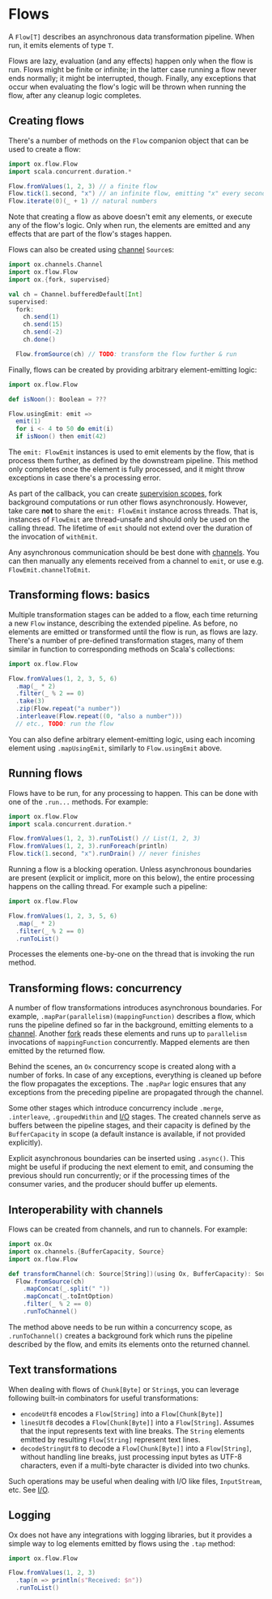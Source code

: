 # Flows

A `Flow[T]` describes an asynchronous data transformation pipeline. When run, it emits elements of type `T`.

Flows are lazy, evaluation (and any effects) happen only when the flow is run. Flows might be finite or infinite; in the latter case running a flow never ends normally; it might be interrupted, though. Finally, any exceptions that occur when evaluating the flow's logic will be thrown when running the flow, after any cleanup logic completes.

## Creating flows

There's a number of methods on the `Flow` companion object that can be used to create a flow:

```scala
import ox.flow.Flow
import scala.concurrent.duration.*

Flow.fromValues(1, 2, 3) // a finite flow
Flow.tick(1.second, "x") // an infinite flow, emitting "x" every second
Flow.iterate(0)(_ + 1) // natural numbers
```

Note that creating a flow as above doesn't emit any elements, or execute any of the flow's logic. Only when run, the elements are emitted and any effects that are part of the flow's stages happen.

Flows can also be created using [channel](channels.md) `Source`s:

```scala
import ox.channels.Channel
import ox.flow.Flow
import ox.{fork, supervised}

val ch = Channel.bufferedDefault[Int]
supervised:
  fork:
    ch.send(1)
    ch.send(15)
    ch.send(-2)
    ch.done()

  Flow.fromSource(ch) // TODO: transform the flow further & run
```

Finally, flows can be created by providing arbitrary element-emitting logic:

```scala
import ox.flow.Flow

def isNoon(): Boolean = ???

Flow.usingEmit: emit =>
  emit(1)
  for i <- 4 to 50 do emit(i)
  if isNoon() then emit(42)
```

The `emit: FlowEmit` instances is used to emit elements by the flow, that is process them further, as defined by the downstream pipeline. This method only completes once the element is fully processed, and it might throw exceptions in case there's a processing error.

As part of the callback, you can create [supervision scopes](../structured-concurrency/error-handling-scopes.md), fork background computations or run other flows asynchronously. However, take care **not** to share the `emit: FlowEmit` instance across threads. That is, instances of `FlowEmit` are thread-unsafe and should only be used on the calling thread. The lifetime of `emit` should not extend over the duration of the invocation of `withEmit`.

Any asynchronous communication should be best done with [channels](channels.md). You can then manually any elements received from a channel to `emit`, or use e.g. `FlowEmit.channelToEmit`.

## Transforming flows: basics

Multiple transformation stages can be added to a flow, each time returning a new `Flow` instance, describing the extended pipeline. As before, no elements are emitted or transformed until the flow is run, as flows are lazy. There's a number of pre-defined transformation stages, many of them similar in function to corresponding methods on Scala's collections:

```scala
import ox.flow.Flow

Flow.fromValues(1, 2, 3, 5, 6)
  .map(_ * 2)
  .filter(_ % 2 == 0)
  .take(3)
  .zip(Flow.repeat("a number"))
  .interleave(Flow.repeat((0, "also a number")))
  // etc., TODO: run the flow
```

You can also define arbitrary element-emitting logic, using each incoming element using `.mapUsingEmit`, similarly to `Flow.usingEmit` above.

## Running flows

Flows have to be run, for any processing to happen. This can be done with one of the `.run...` methods. For example:

```scala
import ox.flow.Flow
import scala.concurrent.duration.*

Flow.fromValues(1, 2, 3).runToList() // List(1, 2, 3)
Flow.fromValues(1, 2, 3).runForeach(println)
Flow.tick(1.second, "x").runDrain() // never finishes
```

Running a flow is a blocking operation. Unless asynchronous boundaries are present (explicit or implicit, more on this below), the entire processing happens on the calling thread. For example such a pipeline:

```scala
import ox.flow.Flow

Flow.fromValues(1, 2, 3, 5, 6)
  .map(_ * 2)
  .filter(_ % 2 == 0)
  .runToList()
```

Processes the elements one-by-one on the thread that is invoking the run method.

## Transforming flows: concurrency

A number of flow transformations introduces asynchronous boundaries. For example, `.mapPar(parallelism)(mappingFunction)` describes a flow, which runs the pipeline defined so far in the background, emitting elements to a [channel](channels.md). Another [fork](../structured-concurrency/fork-join.md) reads these elements and runs up to `parallelism` invocations of `mappingFunction` concurrently. Mapped elements are then emitted by the returned flow.

Behind the scenes, an `Ox` concurrency scope is created along with a number of forks. In case of any exceptions, everything is cleaned up before the flow propagates the exceptions. The `.mapPar` logic ensures that any exceptions from the preceding pipeline are propagated through the channel.

Some other stages which introduce concurrency include `.merge`, `.interleave`, `.groupedWithin` and [I/O](io.md) stages. The created channels serve as buffers between the pipeline stages, and their capacity is defined by the `BufferCapacity` in scope (a default instance is available, if not provided explicitly).

Explicit asynchronous boundaries can be inserted using `.async()`. This might be useful if producing the next element to emit, and consuming the previous should run concurrently; or if the processing times of the consumer varies, and the producer should buffer up elements.

## Interoperability with channels

Flows can be created from channels, and run to channels. For example:

```scala
import ox.Ox
import ox.channels.{BufferCapacity, Source}
import ox.flow.Flow

def transformChannel(ch: Source[String])(using Ox, BufferCapacity): Source[Int] =
  Flow.fromSource(ch)
    .mapConcat(_.split(" "))
    .mapConcat(_.toIntOption)
    .filter(_ % 2 == 0)
    .runToChannel()
```

The method above needs to be run within a concurrency scope, as `.runToChannel()` creates a background fork which runs the pipeline described by the flow, and emits its elements onto the returned channel.

## Text transformations

When dealing with flows of `Chunk[Byte]` or `String`s, you can leverage following built-in combinators for useful transformations:

* `encodeUtf8` encodes a `Flow[String]` into a `Flow[Chunk[Byte]]`
* `linesUtf8` decodes a `Flow[Chunk[Byte]]` into a `Flow[String]`. Assumes that the input represents text with line breaks. The `String` elements emitted by resulting `Flow[String]` represent text lines.
* `decodeStringUtf8` to decode a `Flow[Chunk[Byte]]` into a `Flow[String]`, without handling line breaks, just processing input bytes as UTF-8 characters, even if a multi-byte character is divided into two chunks.

Such operations may be useful when dealing with I/O like files, `InputStream`, etc. See [I/O](io.md).

## Logging

Ox does not have any integrations with logging libraries, but it provides a simple way to log elements emitted by flows using the `.tap` method:

```scala
import ox.flow.Flow

Flow.fromValues(1, 2, 3)
  .tap(n => println(s"Received: $n"))
  .runToList()
```